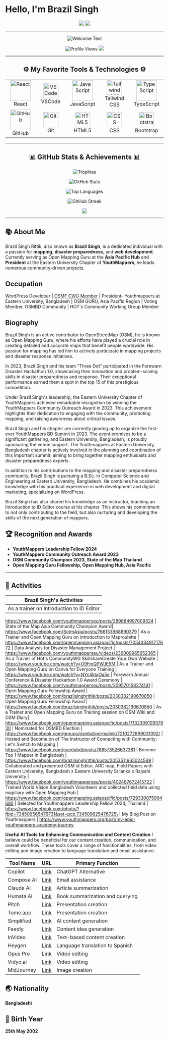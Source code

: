 # Hello, I'm Brazil Singh
<p align="center">
  <a href="https://www.linkedin.com/in/brazil-singh-rittik/">
    <img src="https://img.shields.io/badge/-LinkedIn-0072b1?style=for-the-badge&logo=linkedin&logoColor=white" />
  </a>
  <a href="https://twitter.com/rittikbrazil">
    <img src="https://img.shields.io/badge/-Twitter-1DA1F2?style=for-the-badge&logo=twitter&logoColor=white" />
  </a>
</p>

---

<p align="center">
  <img src="https://readme-typing-svg.demolab.com/?lines=Welcome+to+my+GitHub!;Brazil+Singh+Rittik+%7C+Web+Developer;Explorer+of+the+Mapping+World&font=Fira%20Code&center=true&width=550&height=60&duration=3000&pause=1000" alt="Welcome Text">
</p>

<p align="center">
  <img src="https://komarev.com/ghpvc/?username=brazilsinghrittik&label=Profile%20Views&color=0e75b6&style=flat-square" alt="Profile Views" />
  <a href="https://github.com/brazilsinghrittik?tab=repositories"><img src="https://img.shields.io/badge/Check+my+Repositories-100000?style=flat&logo=github&logoColor=white&labelColor=blue" /></a>
</p>

---

<h2 align="center">⚙️ My Favorite Tools & Technologies ⚙️</h2>

<table align="center">
  <tr>
    <td align="center" width="120">
      <img src="https://techstack-generator.vercel.app/react-icon.svg" alt="React" width="65" height="65" />
      <br>React
    </td>
    <td align="center" width="120">
      <img src="https://skillicons.dev/icons?i=vscode" alt="VSCode" width="48" height="48" />
      <br>VSCode
    </td>
    <td align="center" width="120">
      <img src="https://techstack-generator.vercel.app/js-icon.svg" alt="JavaScript" width="65" height="65" />
      <br>JavaScript
    </td>
    <td align="center" width="120">
      <img src="https://skillicons.dev/icons?i=tailwind" alt="Tailwind CSS" width="48" height="48" />
      <br>Tailwind CSS
    </td>
    <td align="center" width="120">
      <img src="https://techstack-generator.vercel.app/ts-icon.svg" alt="TypeScript" width="65" height="65" />
      <br>TypeScript
    </td>
  </tr>
  <tr>
    <td align="center" width="120">
      <img src="https://techstack-generator.vercel.app/github-icon.svg" alt="GitHub" width="65" height="65" />
      <br>GitHub
    </td>
    <td align="center" width="120">
      <img src="https://user-images.githubusercontent.com/25181517/192108372-f71d70ac-7ae6-4c0d-8395-51d8870c2ef0.png" alt="Git" width="48" height="48" />
      <br>Git
    </td>
    <td align="center" width="120">
      <img src="https://skillicons.dev/icons?i=html" alt="HTML5" width="48" height="48" />
      <br>HTML5
    </td>
    <td align="center" width="120">
      <img src="https://skillicons.dev/icons?i=css" alt="CSS" width="48" height="48" />
      <br>CSS
    </td>
    <td align="center" width="120">
      <img src="https://skillicons.dev/icons?i=bootstrap" alt="Bootstrap" width="48" height="48" />
      <br>Bootstrap
    </td>
  </tr>
</table>

---

<h2 align="center">📊 GitHub Stats & Achievements 📊</h2>

<p align="center">
  <img src="https://github-profile-trophy.vercel.app/?username=brazilsinghrittik&theme=darkhub" alt="Trophies" />
</p>

<p align="center">
  <img src="https://bad-apple-github-readme.vercel.app/api?username=brazilsinghrittik&show_icons=true&count_private=true&line_height=28&icon_color=00b3ff&title_color=00b3ff&theme=blue-green" alt="GitHub Stats" />
</p>

<p align="center">
  <img src="https://github-readme-mwendwa.vercel.app/api/top-langs/?username=brazilsinghrittik&layout=compact&theme=blue-green&title_color=00b3ff" alt="Top Languages" />
</p>

<p align="center">
  <img src="https://streak-stats.demolab.com/?user=brazilsinghrittik&theme=blue-green&title_color=00b3ff" alt="GitHub Streak" />
</p>

<p align="center">
  <img src="https://capsule-render.vercel.app/api?type=waving&color=gradient&height=100&section=footer"/>
</p>

---

## 📚 About Me
Brazil Singh Rittik, also known as **Brazil Singh**, is a dedicated individual with a passion for **mapping, disaster preparedness**, and **web development**. Currently serving as Open Mapping Guru at the **Asia Pacific Hub** and **President** at the Eastern University Chapter of **YouthMappers**, he leads numerous community-driven projects.

## Occupation
WordPress Developer | [OSMF CWG Member](https://osmfoundation.org/wiki/Communication_Working_Group) | President- Youthmappers at Eastern University, Bangladesh | OSM GURU, Asia Pacific Region | Voting Member, OSMBD Community | HOT's Community Working Group Member

## Biography
Brazil Singh is an active contributor to OpenStreetMap (OSM), he is known as Open Mapping Guru, where his efforts have played a crucial role in creating detailed and accurate maps that benefit people worldwide. His passion for mapping has led him to actively participate in mapping projects and disaster response initiatives.

In 2023, Brazil Singh and his team "Three Dot" participated in the Forewarn Disaster Hackathon 1.0, showcasing their innovation and problem-solving skills in disaster preparedness and response. Their exceptional performance earned them a spot in the top 15 of this prestigious competition.

Under Brazil Singh's leadership, the Eastern University Chapter of YouthMappers achieved remarkable recognition by winning the YouthMappers Community Outreach Award in 2023. This achievement highlights their dedication to engaging with the community, promoting mapping, and raising awareness about critical issues.

Brazil Singh and his chapter are currently gearing up to organize the first-ever YouthMappers BD Summit in 2023. The event promises to be a significant gathering, and Eastern University, Bangladesh, is proudly sponsoring the venue support. The Youthmappers at Eastern University, Bangladesh chapter is actively involved in the planning and coordination of this important summit, aiming to bring together mapping enthusiasts and disaster preparedness experts.

In addition to his contributions to the mapping and disaster preparedness community, Brazil Singh is pursuing a B.Sc. in Computer Science and Engineering at Eastern University, Bangladesh. He combines his academic knowledge with his practical experience in web development and digital marketing, specializing on WordPress.

Brazil Singh has also shared his knowledge as an instructor, teaching an Introduction to ID Editor course at his chapter. This shows his commitment to not only contributing to the field, but also nurturing and developing the skills of the next generation of mappers. 


## 🏆 Recognition and Awards
- **YouthMappers Leadership Fellow 2024**
- **YouthMappers Community Outreach Award 2023**
- **OSM Community Champion 2023, State of the Map Thailand**
- **Open Mapping Guru Fellowship, Open Mapping Hub, Asia Pacific**

---

## 📅 Activities
| Brazil Singh's Activities
|-
| As a trainer on Introduction to ID Editor|
https://www.facebook.com/youthmapperseu/posts/289884997009324
| State of the Map Asia Community Champion Award|
https://www.facebook.com/SotmAsia/posts/766153968890379
| As a Trainer and Open Mapping Guru on introduction to Maproulette |
https://www.facebook.com/openmapping.asiapacific/posts/705433491717672
| Data Analysis for Disaster Management Project |
https://www.facebook.com/youthmapperseu/videos/236809965652365
| As a Trainer of Hot's CommunityWG SkillshareCreate Your Own Website |
https://www.youtube.com/watch?v=O9FmQPWJE9M
| As a Trainer and Open Mapping Guru on Canva for Everyone Training |
https://www.youtube.com/watch?v=NYc4ktaOa5o
| Forewarn Annual Conference & Disaster Hackathon 1.0 Award Ceremony |
https://www.facebook.com/youthmapperseu/posts/309570158374141
| Open Mapping Guru Fellowship Award |
https://www.facebook.com/brazilsinghrittik/posts/2030382190670850
| Open Mapping Guru Fellowship Award |
https://www.facebook.com/brazilsinghrittik/posts/2030382190670850
| As a Trainer and Open Mapping Guru on Training session on OSM Wiki and OSM Diary|
https://www.facebook.com/openmapping.asiapacific/posts/713230910937930
| Nominated for OSMBD Election |
https://www.facebook.com/groups/osmbd/permalink/7210272899031392/
| Hosted and Become on of The Instructor of Connecting with Community: Let's Switch to Mapping  |
https://www.facebook.com/euedubd/posts/788573526637381
| Become Top 1 Mapper in Bangladesh  |
https://www.facebook.com/brazilsinghrittik/posts/2053511665024569
| Collaborated and presented OSM id Editor, ARC map, Field Papers with Eastern University, Bangladesh x Eastern University Srilanka x Rajsahi University  |
https://www.facebook.com/youthmapperseu/posts/402487672415722
| Trained World Vision Bangladesh Volunteers and collected field data using mapiliary with Open Mapping Hub |
https://www.facebook.com/openmapping.asiapacific/posts/729330075994680
| Selected for Youthmappers Leadership Fellow 2024, Thailand |
https://www.facebook.com/photo/?fbid=734509565476731&set=pcb.734509625476725\
| My Blog Post on Youthmappers |
https://www.youthmappers.org/post/my-epic-youthmappers-academy-journey


**Useful AI Tools for Enhancing Communication and Content Creation**
I believe could be beneficial for our content creation, communication, and overall workflow. These tools cover a range of functionalities, from video editing and image creation to language translation and email assistance.

| Tool Name        | URL  | Primary Function                    |
|------------------|------|-------------------------------------|
| Copilot          | [Link](https://copilot.microsoft.com/) | ChatGPT Alternative                 |
| Compose AI       | [Link](https://chromewebstore.google.com/detail/compose-ai-ai-powered-wri/ddlbpiadoechcolndfeaonajmngmhblj?pli=1) | Email assistance                    |
| Claude AI        | [Link](https://claude.ai/) | Article summarization               |
| Humata AI        | [Link](https://humata.ai/) | Book summarization and querying     |
| Pitch            | [Link](https://pitch.com/) | Presentation creation               |
| Tome.app         | [Link](https://tome.app/) | Presentation creation               |
| Simplified       | [Link](https://simplified.com/) | AI content generation               |
| Feedly           | [Link](https://feedly.com/) | Content idea generation             |
| InVideo          | [Link](https://invideo.io/) | Text-based content creation         |
| Heygen           | [Link](https://heygen.com/) | Language translation to Spanish     |
| Opus Pro         | [Link](https://opus.pro/) | Video editing                       |
| Vidyo.ai         | [Link](https://vidyo.ai/) | Video editing                       |
| MidJourney       | [Link](https://midjourney.com/) | Image creation                      |



## 🌏 Nationality
**Bangladeshi**

## 🎂 Birth Year
**25th May 2002**

